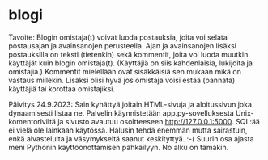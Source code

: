 # blogi
Tavoite: Blogin omistaja(t) voivat luoda postauksia, joita voi selata postausajan ja avainsanojen perusteella. Ajan ja avainsanojen lisäksi postauksilla on teksti (tietenkin) sekä kommentit, joita voi luoda muutkin käyttäjät kuin blogin omistaja(t). (Käyttäjiä on siis kahdenlaisia, lukijoita ja omistajia.) Kommentit mielellään ovat sisäkkäisiä sen mukaan mikä on vastaus millekin. Lisäksi olisi hyvä jos omistaja voisi estää (bannata) käyttäjiä tai korottaa omistajiksi.

Päivitys 24.9.2023: Sain kyhättyä joitain HTML-sivuja ja aloitussivun joka dynaamisesti listaa ne. Palvelin käynnistetään app.py-sovelluksesta Unix-komentoriviltä ja sivusto avautuu osoitteeseen http://127.0.0.1:5000. SQL:ää ei vielä ole lainkaan käytössä. Halusin tehdä enemmän mutta sairastuin, enkä aivastelulta ja väsymykseltä saanut keskityttyä. :-( Suurin osa ajasta meni Pythonin käyttöönottamisen pähkäilyyn. No alku on tämäkin.
